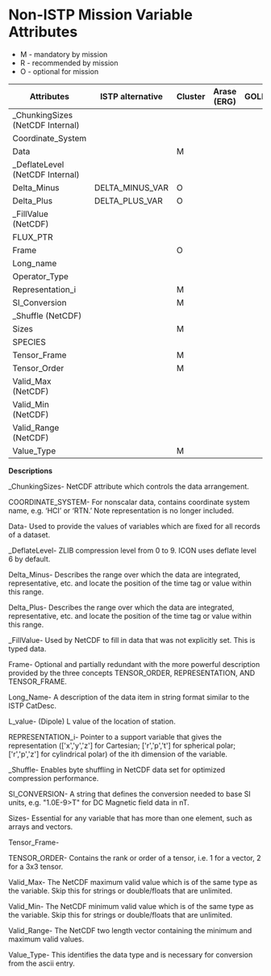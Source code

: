 # Non-ISTP Mission Variable Attributes 


- M - mandatory by mission
- R - recommended by mission
- O - optional for mission



| Attributes | ISTP alternative | Cluster | Arase (ERG) | GOLD | ICON | MMS | PDS | PRBEM | PSP | Solar Orbiter |
| ---------- | ---------------- | ------- | --- | ---- | ---- | --- | --- | ----- | --- | ------------- |
| _ChunkingSizes (NetCDF Internal) | | | | | M |
| Coordinate_System | | | | | | R |
| Data |                            | M|
| _DeflateLevel (NetCDF Internal) | | | | | M |
| Delta_Minus | DELTA_MINUS_VAR | O | | | | | | | | 
| Delta_Plus | DELTA_PLUS_VAR | O | | | | | | | | 
| _FillValue (NetCDF) | | | | | M |
| FLUX_PTR | | | | | | | | | M |
| Frame | | O | | | | | | | | 
| Long_name | | | | | R |
| Operator_Type | | | | | | M |
| Representation_i | | M | | | | M | | | | 
| SI_Conversion | | M | | | | | | | | R |
| _Shuffle (NetCDF) | | | | | M |
| Sizes | | M |
| SPECIES | | | | | | | | | M |
| Tensor_Frame | | M | | | | | | | | 
| Tensor_Order | | M | | | | M | | | | 
| Valid_Max (NetCDF) | | | | | M |
| Valid_Min (NetCDF) | | | | | M |
| Valid_Range (NetCDF) | | | | | M |
| Value_Type  | | M | | | | | | | | 
 

**Descriptions**


_ChunkingSizes- NetCDF attribute which controls the data arrangement.

COORDINATE_SYSTEM- For nonscalar data, contains coordinate system name, e.g. ‘HCI’ or ‘RTN.’ Note representation is no longer included.

Data- Used to provide the values of variables which are fixed for all records of a dataset.

_DeflateLevel- ZLIB compression level from 0 to 9. ICON uses deflate level 6 by default. 

Delta_Minus-  Describes the range over which the data are integrated, representative, etc. and locate the position of the time tag or value within this range.

Delta_Plus- Describes the range over which the data are integrated, representative, etc. and locate the position of the time tag or value within this range.

_FillValue- Used by NetCDF to fill in data that was not explicitly set. This is typed data.

Frame-  Optional and partially redundant with the more powerful description provided by the three concepts TENSOR_ORDER, REPRESENTATION, AND TENSOR_FRAME.

Long_Name- A description of the data item in string format similar to the ISTP CatDesc.

L_value- (Dipole) L value of the location of station.

REPRESENTATION_i- Pointer to a support variable that gives the representation (['x','y','z'] for Cartesian; ['r','p','t'] for spherical polar; ['r','p','z'] for cylindrical polar) of the ith dimension of the variable.

_Shuffle- Enables byte shuffling in NetCDF data set for optimized compression performance.

SI_CONVERSION- A string that defines the conversion needed to base SI units, e.g. "1.0E-9>T" for DC Magnetic field data in nT.

Sizes-  Essential for any variable that has more than one element, such as arrays and vectors.

Tensor_Frame- 

TENSOR_ORDER- Contains the rank or order of a tensor, i.e. 1 for a vector, 2 for a 3x3 tensor.

Valid_Max- The NetCDF maximum valid value which is of the same type as the variable. Skip this for strings or double/floats that are unlimited. 

Valid_Min- The NetCDF minimum valid value which is of the same type as the variable. Skip this for strings or double/floats that are unlimited. 

Valid_Range- The NetCDF two length vector containing the minimum and maximum valid values. 

Value_Type-  This identifies the data type and is necessary for conversion from the ascii entry. 

